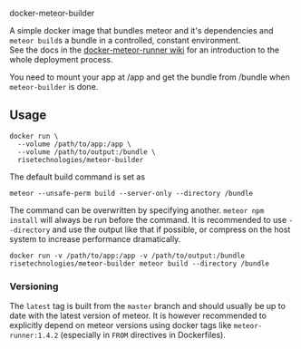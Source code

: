 docker-meteor-builder

A simple docker image that bundles meteor and it's dependencies and `meteor build`s a bundle in a controlled, constant environment.  
See the docs in the [docker-meteor-runner wiki][runner-wiki] for an introduction to the whole deployment process.

You need to mount your app at /app and get the bundle from /bundle when `meteor-builder` is done.

Usage
-----
    docker run \
      --volume /path/to/app:/app \
      --volume /path/to/output:/bundle \
      risetechnologies/meteor-builder

The default build command is set as

    meteor --unsafe-perm build --server-only --directory /bundle

The command can be overwritten by specifying another.
`meteor npm install` will always be run before the command.
It is recommended to use `--directory` and use the output like that if possible,
or compress on the host system to increase performance dramatically.

    docker run -v /path/to/app:/app -v /path/to/output:/bundle risetechnologies/meteor-builder meteor build --directory /bundle

### Versioning
The `latest` tag is built from the `master` branch and should usually be up to date with the latest version of meteor.
It is however recommended to explicitly depend on meteor versions using docker tags like `meteor-runner:1.4.2` (especially in `FROM` directives in Dockerfiles).

[runner-wiki]: https://github.com/risetechnologies/docker-meteor-runner/wiki
